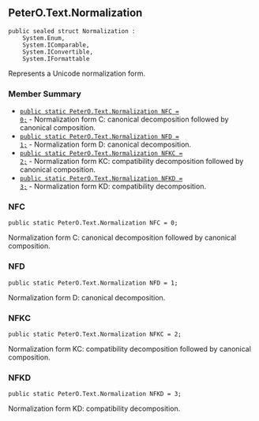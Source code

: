 ## PeterO.Text.Normalization

    public sealed struct Normalization :
        System.Enum,
        System.IComparable,
        System.IConvertible,
        System.IFormattable

Represents a Unicode normalization form.

### Member Summary
* <code>[public static PeterO.Text.Normalization NFC = 0;](#NFC)</code> - Normalization form C: canonical decomposition followed by canonical composition.
* <code>[public static PeterO.Text.Normalization NFD = 1;](#NFD)</code> - Normalization form D: canonical decomposition.
* <code>[public static PeterO.Text.Normalization NFKC = 2;](#NFKC)</code> - Normalization form KC: compatibility decomposition followed by canonical composition.
* <code>[public static PeterO.Text.Normalization NFKD = 3;](#NFKD)</code> - Normalization form KD: compatibility decomposition.

<a id="NFC"></a>
### NFC

    public static PeterO.Text.Normalization NFC = 0;

Normalization form C: canonical decomposition followed by canonical composition.

<a id="NFD"></a>
### NFD

    public static PeterO.Text.Normalization NFD = 1;

Normalization form D: canonical decomposition.

<a id="NFKC"></a>
### NFKC

    public static PeterO.Text.Normalization NFKC = 2;

Normalization form KC: compatibility decomposition followed by canonical composition.

<a id="NFKD"></a>
### NFKD

    public static PeterO.Text.Normalization NFKD = 3;

Normalization form KD: compatibility decomposition.
